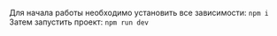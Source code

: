 Для начала работы необходимо установить все зависимости:
`npm i`
Затем запустить проект:
`npm run dev`
